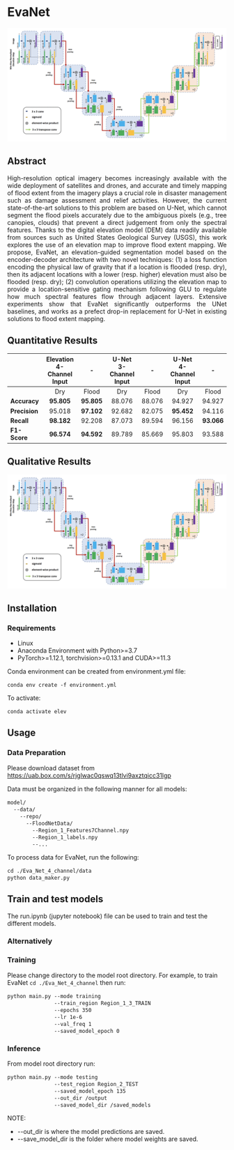 # EvaNet

![alt text](https://github.com/mtsami/EvaNet/blob/master/architecture.png?raw=true)

## Abstract
<p align="justify">
High-resolution optical imagery becomes increasingly
available with the wide deployment of satellites and drones,
and accurate and timely mapping of flood extent from the
imagery plays a crucial role in disaster management such
as damage assessment and relief activities. However, the
current state-of-the-art solutions to this problem are based
on U-Net, which cannot segment the flood pixels accurately
due to the ambiguous pixels (e.g., tree canopies,
clouds) that prevent a direct judgement from only the spectral
features. Thanks to the digital elevation model (DEM)
data readily available from sources such as United States
Geological Survey (USGS), this work explores the use of
an elevation map to improve flood extent mapping. We
propose, EvaNet, an elevation-guided segmentation model
based on the encoder-decoder architecture with two novel
techniques: (1) a loss function encoding the physical law of
gravity that if a location is flooded (resp. dry), then its adjacent
locations with a lower (resp. higher) elevation must
also be flooded (resp. dry); (2) convolution operations utilizing
the elevation map to provide a location-sensitive gating
mechanism following GLU to regulate how much spectral
features flow through adjacent layers. Extensive experiments
show that EvaNet significantly outperforms the UNet
baselines, and works as a prefect drop-in replacement
for U-Net in existing solutions to flood extent mapping.
</p>

## Quantitative Results

|               |Elevation 4-Channel Input |-|U-Net 3-Channel Input   |-|U-Net 4-Channel Input  |-|
|     :---      | :---:  |     :---:       | :---:  |     :---:       | :---:  |      :---:      |
|               |  Dry   |     Flood       |  Dry   |     Flood       |  Dry   |      Flood      |
| **Accuracy**  | **95.805** |     **95.805**      | 88.076 |    88.076       | 94.927 |     94.927      |
| **Precision** | 95.018 |     **97.102**      | 92.682 |    82.075       | **95.452** |     94.116      |
| **Recall**    | **98.182** |     92.208      | 87.073 |    89.594       | 96.156 |     **93.066**      |
| **F1-Score**  | **96.574** |     **94.592**      | 89.789 |    85.669       | 95.803 |     93.588      |

## Qualitative Results

![alt text](https://github.com/mtsami/EvaNet/blob/master/architecture.png?raw=true)

## Installation
### Requirements
* Linux
* Anaconda Environment with Python>=3.7
* PyTorch>=1.12.1, torchvision>=0.13.1 and CUDA>=11.3

Conda environment can be created from environment.yml file: 
```
conda env create -f environment.yml
```
To activate: 
```
conda activate elev
```

## Usage
### Data Preparation
Please download dataset from https://uab.box.com/s/rjglwac0qswq13tlvi9axztqicc31lgp

Data must be organized in the following manner for all models:
```
model/
  --data/
    --repo/
      --FloodNetData/
        --Region_1_Features7Channel.npy
        --Region_1_labels.npy
        --...
```

To process data for EvaNet, run the following:
```
cd ./Eva_Net_4_channel/data
python data_maker.py
```

## Train and test models
The run.ipynb (jupyter notebook) file can be used to train and test the different models.


### Alternatively
### Training
Please change directory to the model root directory. For example, to train EvaNet `cd ./Eva_Net_4_channel` then run:
```
python main.py --mode training
               --train_region Region_1_3_TRAIN
               --epochs 350
               --lr 1e-6
               --val_freq 1
               --saved_model_epoch 0
```


### Inference
From model root directory run: 
```
python main.py --mode testing
               --test_region Region_2_TEST
               --saved_model_epoch 135
               --out_dir /output
               --saved_model_dir /saved_models
```
NOTE:
- --out_dir is where the model predictions are saved.
- --save_model_dir is the folder where model weights are saved.
